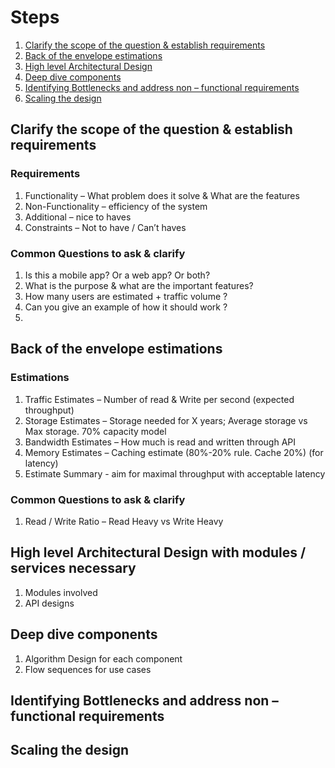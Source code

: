 # Steps
1. [Clarify the scope of the question & establish requirements](#clarify-the-scope-of-the-question--establish-requirements)
2. [Back of the envelope estimations](#back-of-the-envelope-estimations)
3. [High level Architectural Design](#high-level-architectural-design-with-modules--services-necessary)
4. [Deep dive components](#deep-dive-components)
5. [Identifying Bottlenecks and address non – functional requirements](#identifying-bottlenecks-and-address-non--functional-requirements)
6. [Scaling the design](#scaling-the-design)

## Clarify the scope of the question & establish requirements

### Requirements
1. Functionality – What problem does it solve & What are the features
2. Non-Functionality – efficiency of the system
3. Additional – nice to haves
4. Constraints – Not to have / Can’t haves

### Common Questions to ask & clarify
1. Is this a mobile app? Or a web app? Or both?
2. What is the purpose & what are the important features?
3. How many users are estimated + traffic volume ?
4. Can you give an example of how it should work ?
5. 

## Back of the envelope estimations

### Estimations
1. Traffic Estimates – Number of read & Write per second (expected throughput)
2. Storage Estimates – Storage needed for X years; Average storage vs Max storage. 70% capacity model
3. Bandwidth Estimates – How much is read and written through API
4. Memory Estimates – Caching estimate (80%-20% rule. Cache 20%) (for latency)
5. Estimate Summary - aim for maximal throughput with acceptable latency

### Common Questions to ask & clarify
1.  Read / Write Ratio – Read Heavy vs Write Heavy

## High level Architectural Design with modules / services necessary
1. Modules involved
2. API designs

## Deep dive components 
1. Algorithm Design for each component
2. Flow sequences for use cases

## Identifying Bottlenecks and address non – functional requirements

## Scaling the design

